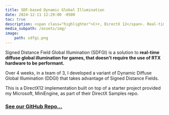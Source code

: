```yaml
---
title: SDF-based Dynamic Global Illumination
date: 2024-12-11 12:29:00 -0500
toc: true
description: <span class="highlighter">C++, DirectX 12</span>. Real-time global illumination. No RTX card needed! 
media_subpath: /assets/img/
image:
    path: sdfgi.png
---
```


Signed Distance Field Global Illumination (SDFGI) is a solution to **real-time diffuse global illumination for games, that doesn't require the use of RTX hardware to be performant.**

Over 4 weeks, in a team of 3, I developed a variant of Dynamic Diffuse Global Illumination (DDGI) that takes advantage of Signed Distance Fields. 

This is a DirectX12 implementation built on top of a starter project provided my Microsoft, MiniEngine, as part of their DirectX Samples repo.

### [See our GitHub Repo...](https://github.com/carlos-lopez-garces/SDFGI)